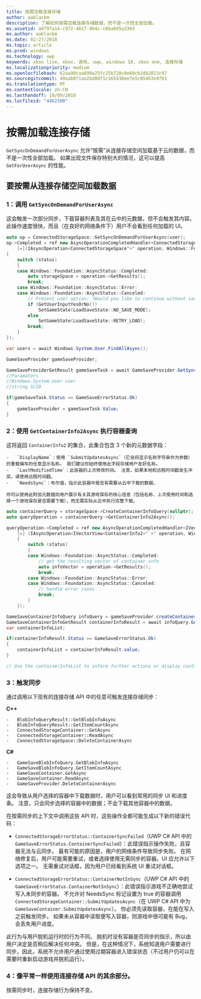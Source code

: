 ```yaml
---
title: 按需加载连接存储
author: aablackm
description: 了解如何按需加载连接存储数据，而不是一次性全部加载。
ms.assetid: a0797a14-c972-4017-864c-c6ba0d5a3363
ms.author: aablackm
ms.date: 02/27/2018
ms.topic: article
ms.prod: windows
ms.technology: uwp
keywords: xbox live, xbox, 游戏, uwp, windows 10, xbox one, 连接存储
ms.localizationpriority: medium
ms.openlocfilehash: 62aa90caa899a25fc25b728c0e60cb2db2013c97
ms.sourcegitcommit: 49aab071aa2bd88f1c165438ee7e5c854b3e4f61
ms.translationtype: MT
ms.contentlocale: zh-CN
ms.lasthandoff: 10/09/2018
ms.locfileid: "4462100"
---
```

# <a name="connected-storage-loading-on-demand"></a>按需加载连接存储

`GetSyncOnDemandForUserAsync` 允许“按需”从连接存储空间加载基于云的数据，而不是一次性全部加载。 如果出现文件保存特别大的情况，这可以提高 `GetForUserAsync` 的性能。

## <a name="to-load-data-from-a-connected-storage-space-on-demand"></a>要按需从连接存储空间加载数据

### <a name="1--call-getsyncondemandforuserasync"></a>1：调用 `GetSyncOnDemandForUserAsync`

这会触发一次部分同步，下载容器列表及其在云中的元数据，但不会触发其内容。 此操作速度很快，而且（在良好的网络条件下）用户不会看到任何加载的 UI。

```cpp
auto op = ConnectedStorageSpace::GetSyncOnDemandForUserAsync(user);
op->Completed = ref new AsyncOperationCompletedHandler<ConnectedStorageSpace^>(
    [=](IAsyncOperation<ConnectedStorageSpace^>^ operation, Windows::Foundation::AsyncStatus status)
{
    switch (status)
    {
    case Windows::Foundation::AsyncStatus::Completed:
        auto storageSpace = operation->GetResults();
        break;
    case Windows::Foundation::AsyncStatus::Error:
    case Windows::Foundation::AsyncStatus::Canceled:
        // Present user option: ?Would you like to continue without saving progress??
        if (GetUserInputYesOrNo())
            SetGameState(LoadSaveState::NO_SAVE_MODE);
        else
            SetGameState(LoadSaveState::RETRY_LOAD);
        break;
    }
});
```

```csharp
var users = await Windows.System.User.FindAllAsync();

GameSaveProvider gameSaveProvider;

GameSaveProviderGetResult gameSaveTask = await GameSaveProvider.GetSyncOnDemandForUserAsync(users[0], context.AppConfig.ServiceConfigurationId); 
//Paramaters
//Windows.System.User user
//string SCID

if(gameSaveTask.Status == GameSaveErrorStatus.Ok)
{
    gameSaveProvider = gameSaveTask.Value;
}
```


### <a name="2--perform-a-container-query-using-getcontainerinfo2async"></a>2：使用 `GetContainerInfo2Async` 执行容器查询

这将返回 `ContainerInfo2` 的集合，此集合包含 3 个新的元数据字段：

    -   `DisplayName`：使用 `SubmitUpdatesAsync`（它会将显示名称字符串作为参数）的重载编写的任意显示名称。 我们建议你始终使用此字段存储用户友好名称。
    -   `LastModifiedTime`：此容器的上次修改时间。 注意，如果本地和远程时间戳发生冲突，请使用远程时间戳。
    -   `NeedsSync`：布尔值，指示此容器中是否有需要从云中下载的数据。

    你可以使用此附加元数据向用户展示有关其游戏保存的核心信息（包括名称、上次使用时间和选择一个游戏保存是否需要下载），而无需实际从云中执行完整下载。

```cpp
auto containerQuery = storageSpace->CreateContainerInfoQuery(nullptr); //return list of containers in ConnectedStorageSpace
auto queryOperation = containerQuery->GetContainerInfo2Async();

queryOperation->Completed = ref new AsyncOperationCompletedHandler<IVectorView<ContainerInfo2>^ >( 
    [=] (IAsyncOperation<IVectorView<ContainerInfo2>^ >^ operation, Windows::Foundation::AsyncStatus status)
    {
        switch (status)
        {
        case Windows::Foundation::AsyncStatus::Completed:
            // get the resulting vector of container info
            auto infoVector = operation->GetResults();
            break;
        case Windows::Foundation::AsyncStatus::Error:
        case Windows::Foundation::AsyncStatus::Canceled:
            // handle error cases
            break;
        }
    });
```

```csharp
GameSaveContainerInfoQuery infoQuery = gameSaveProvider.createContainerInfoQuery();
GameSaveContainerInfoGetResult containerInfoResult = await infoQuery.GetContainerInfoAsync();
var containerInfoList;

if(containerInfoResult.Status == GameSaveErrorStatus.Ok)
{
    containerInfoList = containerInfoResult.value;
}

// Use the containerInfoList to inform further actions or display container data to user. 
```

### <a name="3--trigger-a-sync"></a>3：触发同步

通过调用以下现有的连接存储 API 中的任意可触发连接存储同步：

**C++**

    -   BlobInfoQueryResult::GetBlobInfoAsync
    -   BlobInfoQueryResult::GetItemCountAsync
    -   ConnectedStorageContainer::GetAsync
    -   ConnectedStorageContainer::ReadAsync
    -   ConnectedStorageSpace::DeleteContainerAsync

**C#**

    -   GameSaveBlobInfoQuery.GetBlobInfoAsync
    -   GameSaveBlobInfoQuery.GetItemCountAsync
    -   GameSaveContainer.GetAsync
    -   GameSaveContainer.ReadAsync
    -   GameSaveProvider.DeleteContainerAsync

这会导致从用户选择的容器中下载数据时，用户可以看到常用的同步 UI 和进度条。 注意，只会同步选择的容器中的数据；不会下载其他容器中的数据。

在按需同步的上下文中调用这些 API 时，这些操作全都可能生成以下新的错误代码：

-   `ConnectedStorageErrorStatus::ContainerSyncFailed`（UWP C# API 中的 `GameSaveErrorStatus.ContainerSyncFailed`）：此错误指示操作失败，且容器无法与云同步。 最有可能的原因是，用户的网络条件导致同步失败。 在网络修复后，用户可能需要重试，或者选择使用无需同步的容器。UI 应允许以下选项之一。 无需重试对话框，因为用户已经看到系统 UI 重试对话框。

-   `ConnectedStorageErrorStatus::ContainerNotInSync`（UWP C# API 中的 `GameSaveErrorStatus.ContainerNotInSync`）：此错误指示游戏不正确地尝试写入未同步的容器。 不允许对 NeedsSync 标记设置为 true 的容器调用 `ConnectedStorageContainer::SubmitUpdatesAsync`（在 UWP C# API 中为 `GameSaveContainer.SubmitUpdatesAsync`）。 你必须先读取容器，在能在写入之前触发同步。 如果未从容器中读取便写入容器，则游戏中很可能有 Bug，会丢失用户进度。

此行为与用户脱机运行时的行为不同。 脱机时没有容器是否同步的指示，所以由用户决定是否稍后解决任何冲突。 但是，在这种情况下，系统知道用户需要进行同步，因此，系统不允许用户通过使用过期容器进入错误状态（不过用户仍可以在需要时重新启动游戏并脱机运行）。

### <a name="4--use-the-rest-of-the-connected-storage-api-as-normal"></a>4：像平常一样使用连接存储 API 的其余部分。

按需同步时，连接存储行为保持不变。

